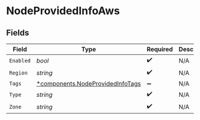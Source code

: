 # NodeProvidedInfoAws


## Fields

| Field                                                                               | Type                                                                                | Required                                                                            | Description                                                                         |
| ----------------------------------------------------------------------------------- | ----------------------------------------------------------------------------------- | ----------------------------------------------------------------------------------- | ----------------------------------------------------------------------------------- |
| `Enabled`                                                                           | *bool*                                                                              | :heavy_check_mark:                                                                  | N/A                                                                                 |
| `Region`                                                                            | *string*                                                                            | :heavy_check_mark:                                                                  | N/A                                                                                 |
| `Tags`                                                                              | [*components.NodeProvidedInfoTags](../../models/components/nodeprovidedinfotags.md) | :heavy_minus_sign:                                                                  | N/A                                                                                 |
| `Type`                                                                              | *string*                                                                            | :heavy_check_mark:                                                                  | N/A                                                                                 |
| `Zone`                                                                              | *string*                                                                            | :heavy_check_mark:                                                                  | N/A                                                                                 |